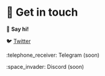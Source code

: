# 📲 Get in touch

:wave: **Say hi!**

:bird: [Twitter](https://twitter.com/xAllianceDAO)

:telephone\_receiver: Telegram (soon)

:space\_invader: Discord (soon)

